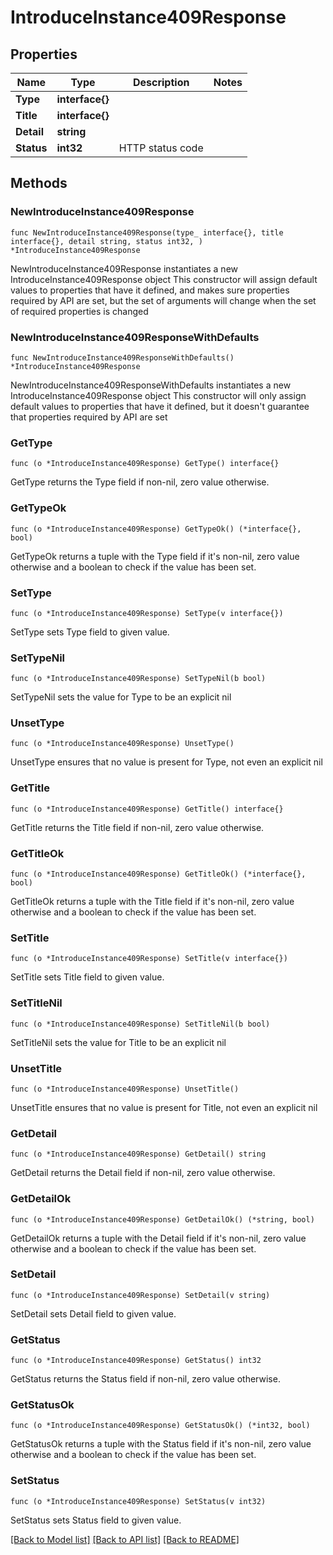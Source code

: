 # IntroduceInstance409Response

## Properties

Name | Type | Description | Notes
------------ | ------------- | ------------- | -------------
**Type** | **interface{}** |  | 
**Title** | **interface{}** |  | 
**Detail** | **string** |  | 
**Status** | **int32** | HTTP status code | 

## Methods

### NewIntroduceInstance409Response

`func NewIntroduceInstance409Response(type_ interface{}, title interface{}, detail string, status int32, ) *IntroduceInstance409Response`

NewIntroduceInstance409Response instantiates a new IntroduceInstance409Response object
This constructor will assign default values to properties that have it defined,
and makes sure properties required by API are set, but the set of arguments
will change when the set of required properties is changed

### NewIntroduceInstance409ResponseWithDefaults

`func NewIntroduceInstance409ResponseWithDefaults() *IntroduceInstance409Response`

NewIntroduceInstance409ResponseWithDefaults instantiates a new IntroduceInstance409Response object
This constructor will only assign default values to properties that have it defined,
but it doesn't guarantee that properties required by API are set

### GetType

`func (o *IntroduceInstance409Response) GetType() interface{}`

GetType returns the Type field if non-nil, zero value otherwise.

### GetTypeOk

`func (o *IntroduceInstance409Response) GetTypeOk() (*interface{}, bool)`

GetTypeOk returns a tuple with the Type field if it's non-nil, zero value otherwise
and a boolean to check if the value has been set.

### SetType

`func (o *IntroduceInstance409Response) SetType(v interface{})`

SetType sets Type field to given value.


### SetTypeNil

`func (o *IntroduceInstance409Response) SetTypeNil(b bool)`

 SetTypeNil sets the value for Type to be an explicit nil

### UnsetType
`func (o *IntroduceInstance409Response) UnsetType()`

UnsetType ensures that no value is present for Type, not even an explicit nil
### GetTitle

`func (o *IntroduceInstance409Response) GetTitle() interface{}`

GetTitle returns the Title field if non-nil, zero value otherwise.

### GetTitleOk

`func (o *IntroduceInstance409Response) GetTitleOk() (*interface{}, bool)`

GetTitleOk returns a tuple with the Title field if it's non-nil, zero value otherwise
and a boolean to check if the value has been set.

### SetTitle

`func (o *IntroduceInstance409Response) SetTitle(v interface{})`

SetTitle sets Title field to given value.


### SetTitleNil

`func (o *IntroduceInstance409Response) SetTitleNil(b bool)`

 SetTitleNil sets the value for Title to be an explicit nil

### UnsetTitle
`func (o *IntroduceInstance409Response) UnsetTitle()`

UnsetTitle ensures that no value is present for Title, not even an explicit nil
### GetDetail

`func (o *IntroduceInstance409Response) GetDetail() string`

GetDetail returns the Detail field if non-nil, zero value otherwise.

### GetDetailOk

`func (o *IntroduceInstance409Response) GetDetailOk() (*string, bool)`

GetDetailOk returns a tuple with the Detail field if it's non-nil, zero value otherwise
and a boolean to check if the value has been set.

### SetDetail

`func (o *IntroduceInstance409Response) SetDetail(v string)`

SetDetail sets Detail field to given value.


### GetStatus

`func (o *IntroduceInstance409Response) GetStatus() int32`

GetStatus returns the Status field if non-nil, zero value otherwise.

### GetStatusOk

`func (o *IntroduceInstance409Response) GetStatusOk() (*int32, bool)`

GetStatusOk returns a tuple with the Status field if it's non-nil, zero value otherwise
and a boolean to check if the value has been set.

### SetStatus

`func (o *IntroduceInstance409Response) SetStatus(v int32)`

SetStatus sets Status field to given value.



[[Back to Model list]](../README.md#documentation-for-models) [[Back to API list]](../README.md#documentation-for-api-endpoints) [[Back to README]](../README.md)


